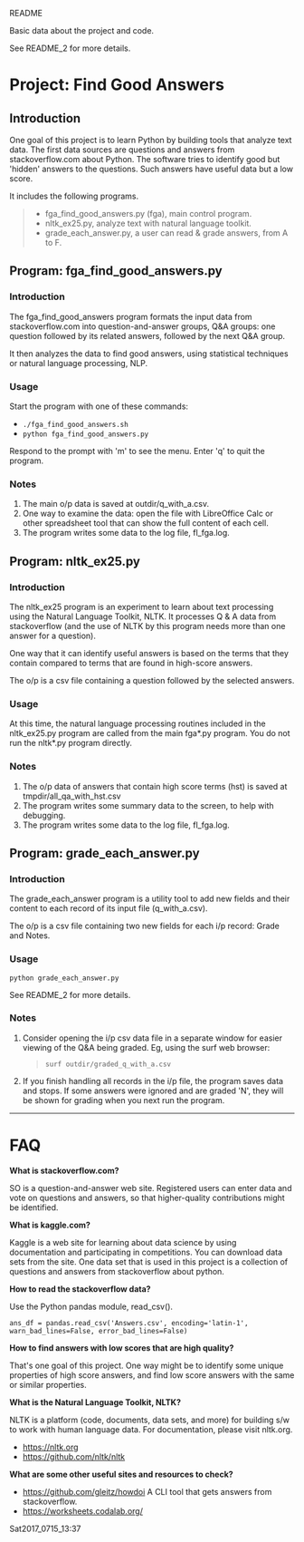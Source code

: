 README

Basic data about the project and code.

See README\_2 for more details.

Project: **Find Good Answers**
==============================

Introduction
------------

One goal of this project is to learn Python by building tools that analyze text data. The first data sources are questions and answers from stackoverflow.com about Python. The software tries to identify good but 'hidden' answers to the questions. Such answers have useful data but a low score.

It includes the following programs.

> -   fga\_find\_good\_answers.py (fga), main control program.
> -   nltk\_ex25.py, analyze text with natural language toolkit.
> -   grade\_each\_answer.py, a user can read & grade answers, from A to F.

Program: **fga\_find\_good\_answers.py**
----------------------------------------

### Introduction

The fga\_find\_good\_answers program formats the input data from stackoverflow.com into question-and-answer groups, Q&A groups: one question followed by its related answers, followed by the next Q&A group.

It then analyzes the data to find good answers, using statistical techniques or natural language processing, NLP.

### Usage

Start the program with one of these commands:  
-   `./fga_find_good_answers.sh`
-   `python fga_find_good_answers.py`

Respond to the prompt with 'm' to see the menu. Enter 'q' to quit the program.

### Notes

1.  The main o/p data is saved at outdir/q\_with\_a.csv.
2.  One way to examine the data: open the file with LibreOffice Calc or other spreadsheet tool that can show the full content of each cell.
3.  The program writes some data to the log file, fl\_fga.log.

Program: **nltk\_ex25.py**
--------------------------

### Introduction

The nltk\_ex25 program is an experiment to learn about text processing using the Natural Language Toolkit, NLTK. It processes Q & A data from stackoverflow (and the use of NLTK by this program needs more than one answer for a question).

One way that it can identify useful answers is based on the terms that they contain compared to terms that are found in high-score answers.

The o/p is a csv file containing a question followed by the selected answers.

### Usage

At this time, the natural language processing routines included in the nltk\_ex25.py program are called from the main fga\*.py program. You do not run the nltk\*.py program directly.

### Notes

1.  The o/p data of answers that contain high score terms (hst) is saved at tmpdir/all\_qa\_with\_hst.csv
2.  The program writes some summary data to the screen, to help with debugging.
3.  The program writes some data to the log file, fl\_fga.log.

Program: **grade\_each\_answer.py**
-----------------------------------

### Introduction

The grade\_each\_answer program is a utility tool to add new fields and their content to each record of its input file (q\_with\_a.csv).

The o/p is a csv file containing two new fields for each i/p record: Grade and Notes.

### Usage

`python grade_each_answer.py`

See README\_2 for more details.

### Notes

1.  Consider opening the i/p csv data file in a separate window for easier viewing of the Q&A being graded. Eg, using the surf web browser:

    > `surf outdir/graded_q_with_a.csv`

2.  If you finish handling all records in the i/p file, the program saves data and stops. If some answers were ignored and are graded 'N', they will be shown for grading when you next run the program.

------------------------------------------------------------------------

FAQ
===

**What is stackoverflow.com?**

SO is a question-and-answer web site. Registered users can enter data and vote on questions and answers, so that higher-quality contributions might be identified.

**What is kaggle.com?**

Kaggle is a web site for learning about data science by using documentation and participating in competitions. You can download data sets from the site. One data set that is used in this project is a collection of questions and answers from stackoverflow about python.

**How to read the stackoverflow data?**

Use the Python pandas module, read\_csv().

`ans_df = pandas.read_csv('Answers.csv', encoding='latin-1', warn_bad_lines=False, error_bad_lines=False)`

**How to find answers with low scores that are high quality?**

That's one goal of this project. One way might be to identify some unique properties of high score answers, and find low score answers with the same or similar properties.

**What is the Natural Language Toolkit, NLTK?**

NLTK is a platform (code, documents, data sets, and more) for building s/w to work with human language data. For documentation, please visit nltk.org.

-   <a href="https://nltk.org" class="uri" class="reference external">https://nltk.org</a>
-   <a href="https://github.com/nltk/nltk" class="uri" class="reference external">https://github.com/nltk/nltk</a>

**What are some other useful sites and resources to check?**

-   <a href="https://github.com/gleitz/howdoi" class="uri" class="reference external">https://github.com/gleitz/howdoi</a> A CLI tool that gets answers from stackoverflow.
-   <a href="https://worksheets.codalab.org/" class="uri" class="reference external">https://worksheets.codalab.org/</a>

Sat2017\_0715\_13:37



